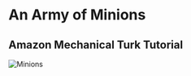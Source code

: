 # An Army of Minions

## Amazon Mechanical Turk Tutorial


![Minions](https://github.com/maebert/mturk-tutorial/raw/master/minions.png)
